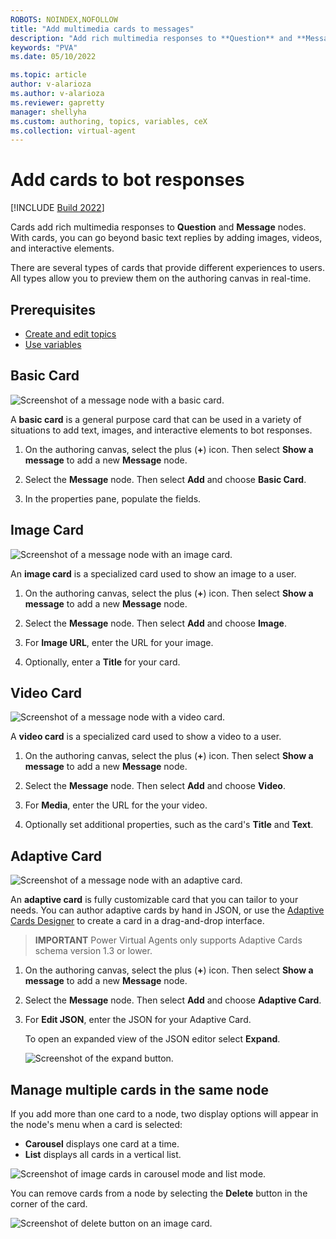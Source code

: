 ```yaml
---
ROBOTS: NOINDEX,NOFOLLOW
title: "Add multimedia cards to messages"
description: "Add rich multimedia responses to **Question** and **Message** nodes."
keywords: "PVA"
ms.date: 05/10/2022

ms.topic: article
author: v-alarioza
ms.author: v-alarioza
ms.reviewer: gapretty
manager: shellyha
ms.custom: authoring, topics, variables, ceX
ms.collection: virtual-agent
---
```


# Add cards to bot responses

[!INCLUDE [Build 2022](includes/build-22-disclaimer.md)]

Cards add rich multimedia responses to **Question** and **Message** nodes. With cards, you can go beyond basic text replies by adding images, videos, and interactive elements.

There are several types of cards that provide different experiences to users. All types allow you to preview them on the authoring canvas in real-time.

## Prerequisites

- [Create and edit topics](authoring-create-edit-topics.md)
- [Use variables](authoring-variables.md)

## Basic Card

![Screenshot of a message node with a basic card.](media/advanced-cards/add-basic-card.png)

A **basic card** is a general purpose card that can be used in a variety of situations to add text, images, and interactive elements to bot responses.

1. On the authoring canvas, select the plus (**+**) icon. Then select **Show a message** to add a new **Message** node.

1. Select the **Message** node. Then select **Add** and choose **Basic Card**.

1. In the properties pane, populate the fields.

## Image Card

![Screenshot of a message node with an image card.](media/advanced-cards/add-image-card.png)

An **image card** is a specialized card used to show an image to a user.

1. On the authoring canvas, select the plus (**+**) icon. Then select **Show a message** to add a new **Message** node.

1. Select the **Message** node. Then select **Add** and choose **Image**.

1. For **Image URL**, enter the URL for your image.

1. Optionally, enter a **Title** for your card.

## Video Card

![Screenshot of a message node with a video card.](media/advanced-cards/add-video-card.png)

A **video card** is a specialized card used to show a video to a user.

1. On the authoring canvas, select the plus (**+**) icon. Then select **Show a message** to add a new **Message** node.

1. Select the **Message** node. Then select **Add** and choose **Video**.

1. For **Media**, enter the URL for the your video.

1. Optionally set additional properties, such as the card's **Title** and **Text**.

## Adaptive Card

![Screenshot of a message node with an adaptive card.](media/advanced-cards/add-adaptive-card.png)

An **adaptive card** is fully customizable card that you can tailor to your needs. You can author adaptive cards by hand in JSON, or use the [Adaptive Cards Designer](https://adaptivecards.io/designer/) to create a card in a drag-and-drop interface.

> **IMPORTANT**
> Power Virtual Agents only supports Adaptive Cards schema version 1.3 or lower.

1. On the authoring canvas, select the plus (**+**) icon. Then select **Show a message** to add a new **Message** node.

1. Select the **Message** node. Then select **Add** and choose **Adaptive Card**.

1. For **Edit JSON**, enter the JSON for your Adaptive Card.

    To open an expanded view of the JSON editor select **Expand**.

    ![Screenshot of the expand button.](media/advanced-cards/adaptive-card-expand.png)

## Manage multiple cards in the same node

If you add more than one card to a node, two display options will appear in the node's menu when a card is selected:

- **Carousel** displays one card at a time.
- **List** displays all cards in a vertical list.

![Screenshot of image cards in carousel mode and list mode.](media/advanced-cards/card-display.png)

You can remove cards from a node by selecting the **Delete** button in the corner of the card.

![Screenshot of delete button on an image card.](media/advanced-cards/delete-card.png)
